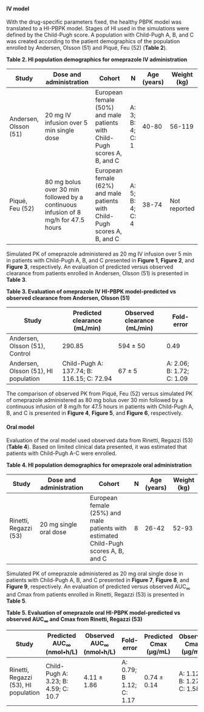 #### IV model

With the drug-specific parameters fixed, the healthy PBPK model was translated to a HI-PBPK model. Stages of HI used in the simulations were defined by the Child-Pugh score. A population with Child-Pugh A, B, and C was created according to the patient demographics of the population enrolled by Andersen, Olsson (51) and Piqué, Feu (52) (**Table 2**). 

**Table 2. HI population demographics for omeprazole IV administration**

| **Study** | **Dose and administration** | **Cohort** | **N** | **Age (years)** | **Weight (kg)** |
|--|--|--|--|--|--|
| Andersen, Olsson (51) | 20 mg IV infusion over 5 min single dose | European female (50%) and male patients with Child-Pugh scores A, B, and C | A: 3; B: 4; C: 1 | 40-80 | 56-119 |
| Piqué, Feu (52) | 80 mg bolus over 30 min followed by a continuous infusion of 8 mg/h for 47.5 hours | European female (62%) and male patients with Child-Pugh scores A, B, and C | A: 5; B: 4; C: 4 | 38-74 | Not reported |

Simulated PK of omeprazole administered as 20 mg IV infusion over 5 min in patients with Child-Pugh A, B, and C presented in **Figure 1**, **Figure 2**, and **Figure 3**, respectively. An evaluation of predicted versus observed clearance from patients enrolled in Andersen, Olsson (51) is presented in **Table 3**. 

**Table 3. Evaluation of omeprazole IV HI-PBPK model-predicted vs observed clearance from Andersen, Olsson (51)**

| **Study** | **Predicted clearance (mL/min)** | **Observed clearance (mL/min)** | **Fold-error** |
|--|--|--|--|
| Andersen, Olsson (51), Control | 290.85 | 594 ± 50 | 0.49 |
| Andersen, Olsson (51), HI population | Child-Pugh A: 137.74; B: 116.15; C: 72.94 | 67 ± 5 | A: 2.06; B: 1.72; C: 1.09 |

The comparison of observed PK from Piqué, Feu (52) versus simulated PK of omeprazole administered as 80 mg bolus over 30 min followed by a continuous infusion of 8 mg/h for 47.5 hours in patients with Child-Pugh A, B, and C is presented in **Figure 4**, **Figure 5**, and **Figure 6**, respectively.

#### Oral model

Evaluation of the oral model used observed data from Rinetti, Regazzi (53)(**Table 4**). Based on limited clinical data presented, it was estimated that patients with Child-Pugh A-C were enrolled.

**Table 4. HI population demographics for omeprazole oral administration**

| **Study** | **Dose and administration** | **Cohort** | **N** | **Age (years)** | **Weight (kg)** |
|--|--|--|--|--|--|
| Rinetti, Regazzi (53) | 20 mg single oral dose | European female (25%) and male patients with estimated Child-Pugh scores A, B, and C | 8 | 26-42 | 52-93 |

Simulated PK of omeprazole administered as 20 mg oral single dose in patients with Child-Pugh A, B, and C presented in **Figure 7**, **Figure 8**, and **Figure 9**, respectively. An evaluation of predicted versus observed AUC<sub>∞</sub> and Cmax from patients enrolled in Rinetti, Regazzi (53) is presented in **Table 5**. 

**Table 5. Evaluation of omeprazole oral HI-PBPK model-predicted vs observed AUC<sub>∞</sub> and Cmax from Rinetti, Regazzi (53)**

| **Study** | **Predicted AUC<sub>∞</sub> (nmol•h/L)** | **Observed AUC<sub>∞</sub> (nmol•h/L)** | **Fold-error** | **Predicted Cmax (µg/mL)** | **Observed Cmax (µg/mL)** | **Fold-error** |
|--|--|--|--|--|--|--|
| Rinetti, Regazzi (53), HI population | Child-Pugh A: 3.23; B: 4.59; C: 10.7 | 4.11 ± 1.86 | A: 0.79; B 1.12; C: 1.17 | 0.74 ± 0.14 | A: 1.12; B: 1.27; C: 1.58 |